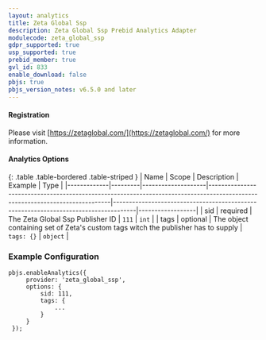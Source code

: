 ```yaml
---
layout: analytics
title: Zeta Global Ssp
description: Zeta Global Ssp Prebid Analytics Adapter
modulecode: zeta_global_ssp
gdpr_supported: true
usp_supported: true
prebid_member: true
gvl_id: 833
enable_download: false
pbjs: true
pbjs_version_notes: v6.5.0 and later
---
```


#### Registration

Please visit [https://zetaglobal.com/](https://zetaglobal.com/) for more information.

#### Analytics Options

{: .table .table-bordered .table-striped }
| Name         | Scope              | Description                                                                                                                 | Example                                                                             | Type             |
|-------------|---------|--------------------|-----------------------------------------------------------------------------------------------------------------------------|-------------------------------------------------------------------------------------|------------------|
| sid | required  | The Zeta Global Ssp Publisher ID | `111`  | `int` |
| tags | optional | The object containing set of Zeta's custom tags witch the publisher has to supply | `tags: {}` | `object` | 

### Example Configuration

```
pbjs.enableAnalytics({
     provider: 'zeta_global_ssp',
     options: {
         sid: 111,
         tags: {
             ...
         }
     }
 });
```
